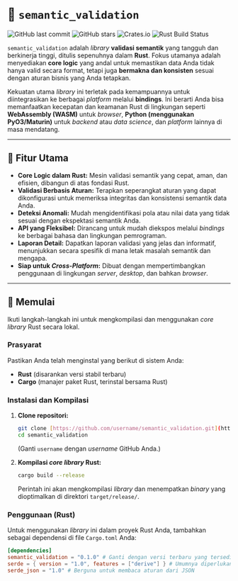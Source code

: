 # 🤖 `semantic_validation`

![GitHub last commit](https://img.shields.io/github/last-commit/username/semantic_validation)
![GitHub stars](https://img.shields.io/github/stars/username/semantic_validation?style=social)
![Crates.io](https://img.shields.io/crates/v/semantic_validation)
![Rust Build Status](https://github.com/username/semantic_validation/actions/workflows/rust.yml/badge.svg)

`semantic_validation` adalah *library* **validasi semantik** yang tangguh dan berkinerja tinggi, ditulis sepenuhnya dalam **Rust**. Fokus utamanya adalah menyediakan **core logic** yang andal untuk memastikan data Anda tidak hanya valid secara format, tetapi juga **bermakna dan konsisten** sesuai dengan aturan bisnis yang Anda tetapkan.

Kekuatan utama *library* ini terletak pada kemampuannya untuk diintegrasikan ke berbagai *platform* melalui **bindings**. Ini berarti Anda bisa memanfaatkan kecepatan dan keamanan Rust di lingkungan seperti **WebAssembly (WASM)** untuk *browser*, **Python (menggunakan PyO3/Maturin)** untuk *backend* atau *data science*, dan *platform* lainnya di masa mendatang.

---

## 🌟 Fitur Utama

* **Core Logic dalam Rust:** Mesin validasi semantik yang cepat, aman, dan efisien, dibangun di atas fondasi Rust.
* **Validasi Berbasis Aturan:** Terapkan seperangkat aturan yang dapat dikonfigurasi untuk memeriksa integritas dan konsistensi semantik data Anda.
* **Deteksi Anomali:** Mudah mengidentifikasi pola atau nilai data yang tidak sesuai dengan ekspektasi semantik Anda.
* **API yang Fleksibel:** Dirancang untuk mudah diekspos melalui *bindings* ke berbagai bahasa dan lingkungan pemrograman.
* **Laporan Detail:** Dapatkan laporan validasi yang jelas dan informatif, menunjukkan secara spesifik di mana letak masalah semantik dan mengapa.
* **Siap untuk *Cross-Platform*:** Dibuat dengan mempertimbangkan penggunaan di lingkungan *server*, *desktop*, dan bahkan *browser*.

---

## 🚀 Memulai

Ikuti langkah-langkah ini untuk mengkompilasi dan menggunakan *core library* Rust secara lokal.

### Prasyarat

Pastikan Anda telah menginstal yang berikut di sistem Anda:

* **Rust** (disarankan versi stabil terbaru)
* **Cargo** (manajer paket Rust, terinstal bersama Rust)

### Instalasi dan Kompilasi

1.  **Clone repositori:**
    ```bash
    git clone [https://github.com/username/semantic_validation.git](https://github.com/username/semantic_validation.git)
    cd semantic_validation
    ```
    (Ganti `username` dengan *username* GitHub Anda.)

2.  **Kompilasi *core library* Rust:**
    ```bash
    cargo build --release
    ```
    Perintah ini akan mengkompilasi *library* dan menempatkan *binary* yang dioptimalkan di direktori `target/release/`.

### Penggunaan (Rust)

Untuk menggunakan *library* ini dalam proyek Rust Anda, tambahkan sebagai dependensi di file `Cargo.toml` Anda:

```toml
[dependencies]
semantic_validation = "0.1.0" # Ganti dengan versi terbaru yang tersedia di crates.io
serde = { version = "1.0", features = ["derive"] } # Umumnya diperlukan untuk serialisasi/deserialisasi data
serde_json = "1.0" # Berguna untuk membaca aturan dari JSON
